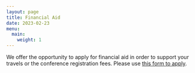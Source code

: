 ```yaml
---
layout: page
title: Financial Aid
date: 2023-02-23
menu:
  main:
    weight: 1
---
```


We offer the opportunity to apply for financial aid in order to support
your travels or the conference registration fees. Please use [this
form to apply](https://forms.gle/S9T5tqqL8JKkGGE99).

